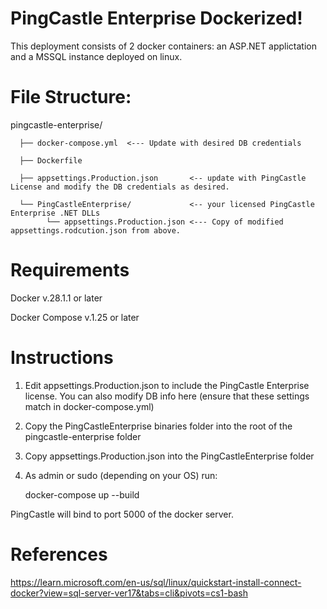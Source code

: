 # PingCastle Enterprise Dockerized!
This deployment consists of 2 docker containers: an ASP.NET applictation and a MSSQL instance deployed on linux.

# File Structure: 

pingcastle-enterprise/

      ├── docker-compose.yml  <--- Update with desired DB credentials
      
      ├── Dockerfile
      
      ├── appsettings.Production.json       <-- update with PingCastle License and modify the DB credentials as desired.
      
      └── PingCastleEnterprise/             <-- your licensed PingCastle Enterprise .NET DLLs
            └── appsettings.Production.json <--- Copy of modified appsettings.rodcution.json from above.

# Requirements
Docker v.28.1.1 or later

Docker Compose v.1.25 or later

# Instructions
1. Edit appsettings.Production.json to include the PingCastle Enterprise license. You can also modify DB info here (ensure that these settings match in docker-compose.yml)
2. Copy the PingCastleEnterprise binaries folder into the root of the pingcastle-enterprise folder
3. Copy appsettings.Production.json into the PingCastleEnterprise folder
4. As admin or sudo (depending on your OS) run: 

    docker-compose up --build

PingCastle will bind to port 5000 of the docker server.

# References
https://learn.microsoft.com/en-us/sql/linux/quickstart-install-connect-docker?view=sql-server-ver17&tabs=cli&pivots=cs1-bash

